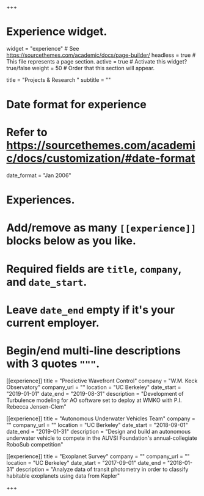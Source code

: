 +++
# Experience widget.
widget = "experience"  # See https://sourcethemes.com/academic/docs/page-builder/
headless = true  # This file represents a page section.
active = true  # Activate this widget? true/false
weight = 50  # Order that this section will appear.

title = "Projects & Research "
subtitle = ""

# Date format for experience
#   Refer to https://sourcethemes.com/academic/docs/customization/#date-format
date_format = "Jan 2006"

# Experiences.
#   Add/remove as many `[[experience]]` blocks below as you like.
#   Required fields are `title`, `company`, and `date_start`.
#   Leave `date_end` empty if it's your current employer.
#   Begin/end multi-line descriptions with 3 quotes `"""`.

  
  
[[experience]]
  title = "Predictive Wavefront Control"
  company = "W.M. Keck Observatory"
  company_url = ""
  location = "UC Berkeley"
  date_start = "2019-01-01"
  date_end = "2019-08-31"
  description = "Development of Turbulence modeling for AO software set to deploy at WMKO with P.I. Rebecca Jensen-Clem"
 
 
[[experience]]
  title = "Autonomous Underwater Vehicles Team"
  company = ""
  company_url = ""
  location = "UC Berkeley"
  date_start = "2018-09-01"
  date_end = "2019-01-31"
  description = "Design and build an autonomous underwater vehicle to compete in the AUVSI Foundation's annual-collegiate RoboSub competition"
  
[[experience]]
  title = "Exoplanet Survey"
  company = ""
  company_url = ""
  location = "UC Berkeley"
  date_start = "2017-09-01"
  date_end = "2018-01-31"
  description = "Analyze data of transit photometry in order to classify habitable exoplanets using data from Kepler"
  
  

+++

